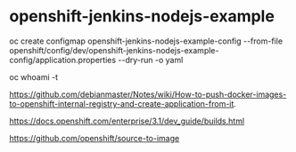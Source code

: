 # openshift-jenkins-nodejs-example


oc create configmap openshift-jenkins-nodejs-example-config --from-file openshift/config/dev/openshift-jenkins-nodejs-example-config/application.properties --dry-run -o yaml

oc whoami -t

https://github.com/debianmaster/Notes/wiki/How-to-push-docker-images-to-openshift-internal-registry-and-create-application-from-it.

https://docs.openshift.com/enterprise/3.1/dev_guide/builds.html

https://github.com/openshift/source-to-image